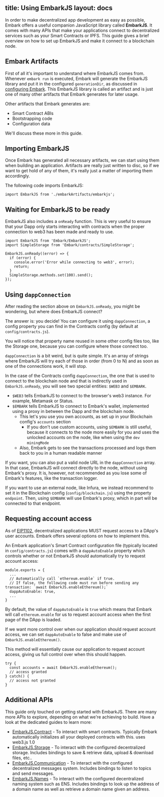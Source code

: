 title: Using EmbarkJS
layout: docs
---

In order to make decentralized app development as easy as possible, Embark offers a useful companion JavaScript library called **EmbarkJS**. It comes with many APIs that make your applications connect to decentralized services such as your Smart Contracts or IPFS. This guide gives a brief overview on how to set up EmbarkJS and make it connect to a blockchain node.

## Embark Artifacts

First of all it's important to understand where EmbarkJS comes from. Whenever `embark run` is executed, Embark will generate the EmbarkJS library and put it in the configured `generationDir`, as discussed in [configuring Embark](/docs/configuration.html). This EmbarkJS library is called an artifact and is just one of many other artifacts that Embark generates for later usage.

Other artifacts that Embark generates are:

- Smart Contract ABIs
- Bootstrapping code
- Configuration data

We'll discuss these more in this guide.

## Importing EmbarkJS

Once Embark has generated all necessary artifacts, we can start using them when building an application. Artifacts are really just written to disc, so if we want to get hold of any of them, it's really just a matter of importing them accordingly.

The following code imports EmbarkJS:

```
import EmbarkJS from './embarkArtifacts/embarkjs';
```

## Waiting for EmbarkJS to be ready

EmbarkJS also includes a `onReady` function. This is very useful to ensure that your Dapp only starts interacting with contracts when the proper connection to web3 has been made and ready to use.

```
import EmbarkJS from 'Embark/EmbarkJS';
import SimpleStorage from 'Embark/contracts/SimpleStorage';

EmbarkJS.onReady((error) => {
  if (error) {
    console.error('Error while connecting to web3', error);
    return;
  }
  SimpleStorage.methods.set(100).send();
});
```

## Using `dappConnection`

After reading the section above on `EmbarkJS.onReady`, you might be wondering, but where does EmbarkJS connect?

The answer is: you decide! You can configure it using `dappConnection`, a config property you can find in the Contracts config (by default at `config/contracts.js`).

You will notice that property name reused in some other config files too, like the Storage one, because you can configure where those connect too.

`dappConnection` is a bit weird, but is quite simple. It's an array of strings where EmbarkJS will try each of those in order (from 0 to N) and as soon as one of the connections work, it will stop.

In the case of the Contracts config `dappConnection`, the one that is used to connect to the blockchain node and that is indirectly used in `EmbarkJS.onReady`, you will see two special entities: `$WEB3` and `$EMBARK`.

- `$WEB3` tells EmbarkJS to connect to the browser's web3 instance. For example, Metamask or Status.
- `$EMBARK` tells EmbarkJS to connect to Embark's wallet, implemented using a proxy in between the Dapp and the blockchain node.
  - This let's you use you own accounts, as set up in your Blockchain config's `accounts` section
    - If you don't use custom accounts, using `$EMBARK` is still useful, because it connects to the node more easily for you and uses the unlocked accounts on the node, like when using the `dev` `miningMode`
  - Also, Embark gets to see the transactions processed and logs them back to you in a human readable manner
  
If you want, you can also put a valid node URL in the `dappConnection` array. In that case, EmbarkJS will connect directly to the node, without using Embark's proxy.
It is, however, not recommended as you lose some of Embark's features, like the transaction logger.

If you want to use an external node,  like Infura, we instead recommend to set it in the Blockchain config (`config/blockchain.js`) using the property `endpoint`.
Then, using `$EMBARK` will use Embark's proxy, which in part will be connected to that endpoint.

## Requesting account access

As of [EIP1102](https://github.com/ethereum/EIPs/blob/master/EIPS/eip-1102.md), decentralized applications MUST request access to a DApp's user accounts. Embark offers several options on how to implement this.

An Embark application's Smart Contract configuration file (typically located in `config/contracts.js`) comes with a `dappAutoEnable` property which controls whether or not EmbarkJS should automatically try to request account access:
```
module.exports = {
  ...
  // Automatically call `ethereum.enable` if true.
  // If false, the following code must run before sending any transaction: `await EmbarkJS.enableEthereum();`
  dappAutoEnable: true,
  ...
}
```

By default, the value of `dappAutoEnable` is `true` which means that Embark will call `ethereum.enable` for us to request account access when the first page of the DApp is loaded.

If we want more control over when our application should request account access, we can set `dappAutoEnable` to false and make use of `EmbarkJS.enableEthereum()`.

This method will essentially cause our application to request account access, giving us full control over when this should happen. 

```
try {
  const accounts = await EmbarkJS.enableEthereum();
  // access granted
} catch() {
  // access not granted
}
```

## Additional APIs

This guide only touched on getting started with EmbarkJS. There are many more APIs to explore, depending on what we're achieving to build. Have a look at the dedicated guides to learn more:

* [EmbarkJS.Contract](contracts_javascript.html) - To interact with smart contracts. Typically Embark automatically initializes all your deployed contracts with this. uses web3.js 1.0
* [EmbarkJS.Storage](storage_javascript.html) - To interact with the configured decentralized storage. Includes bindings to save & retrieve data, upload & download files, etc..
* [EmbarkJS.Communication](messages_javascript.html) - To interact with the configured decentralized messages system. Includes bindings to listen to topics and send messages.
* [EmbarkJS.Names](naming_javascript.html) - To interact with the configured decentralized naming system such as ENS. Includes bindings to look up the address of a domain name as well as retrieve a domain name given an address.


